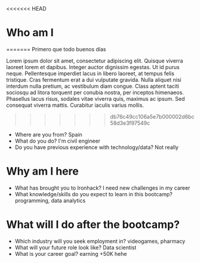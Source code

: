 <<<<<<< HEAD
# Who am I
=======
Primero que todo buenos días

Lorem ipsum dolor sit amet, consectetur adipiscing elit. Quisque viverra laoreet lorem et dapibus. Integer auctor dignissim egestas. Ut id purus neque. Pellentesque imperdiet lacus in libero laoreet, at tempus felis tristique. Cras fermentum erat a dui vulputate gravida. Nulla aliquet nisi interdum nulla pretium, ac vestibulum diam congue. Class aptent taciti sociosqu ad litora torquent per conubia nostra, per inceptos himenaeos. Phasellus lacus risus, sodales vitae viverra quis, maximus ac ipsum. Sed consequat viverra mattis. Curabitur iaculis varius mollis.
>>>>>>> db76c49cc106a5e7b000002d6bc58d3e3f97549c

* Where are you from? Spain
* What do you do? I'm civil engineer
* Do you have previous experience with technology/data? Not really

# Why am I here

* What has brought you to Ironhack? I need new challenges in my career
* What knowledge/skills do you expect to learn in this bootcamp? programming, data analytics

# What will I do after the bootcamp?

* Which industry will you seek employment in? videogames, pharmacy
* What will your future role look like? Data scientist
* What is your career goal? earning +50K hehe